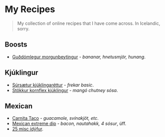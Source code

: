 # My Recipes
> My collection of online recipes that I have come across. In Icelandic, sorry.

## Boosts

* [Guðdómlegur morgunþeytingur](http://www.mbl.is/smartland/matur/2015/01/18/guddomlegur_morgunverdartheytingur/) - _bananar, hnetusmjör, hunang_.

## Kjúklingur

* [Súrsætur kjúklingaréttur](http://www.mbl.is/smartland/matur/2015/01/18/sursaetur_kjuklingur/) - _frekar basic_.
* [Stökkur kornflex kjúklingur](http://matargledi.com/2013/03/05/stokkur-kornflex-kjuklingur/) - _mangó chutney sósa_.

## Mexican

* [Carnita Taco](http://ljufmeti.com/2015/01/08/carnita-taco/) - _guacamole, svínakjöt, etc_.
* [Mexican extreme dip](http://www.raininghotcoupons.com/bacon-cheeseburger-dip-recipe/) - _bacon, nautahakk, 4 sósur_, úff.
* [25 misc ídýfur](http://www.buzzfeed.com/christinebyrne/cheesy-dips-that-will-make-you-swoon#.apYGz4dkQZ).

